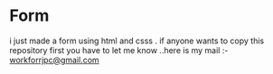 # Form
i just made a form using html and csss . if anyone wants to copy this repository first you have to let me know ..here is my mail :-  workforrjpc@gmail.com
